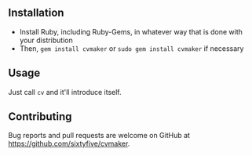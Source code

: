 ## Installation

- Install Ruby, including Ruby-Gems, in whatever way that is done with your distribution
- Then, `gem install cvmaker` or `sudo gem install cvmaker` if necessary

## Usage

Just call `cv` and it'll introduce itself.

## Contributing

Bug reports and pull requests are welcome on GitHub at https://github.com/sixtyfive/cvmaker.

